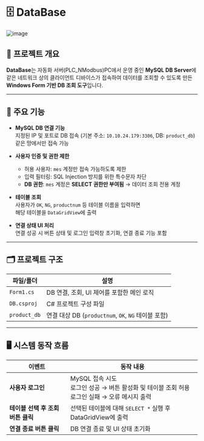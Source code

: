 # 🗄️ DataBase
![image](https://github.com/user-attachments/assets/00cb6d3c-0d99-4ce0-9aad-5d5a689b8ee7)


## 📘 프로젝트 개요

**DataBase**는 자동화 서버(PLC_NModbus)PC에서 운영 중인 **MySQL DB Server**에  
같은 네트워크 상의 클라이언트 디바이스가 접속하여 데이터를 조회할 수 있도록 만든  
**Windows Form 기반 DB 조회 도구**입니다.

---

## 🔧 주요 기능

- **MySQL DB 연결 기능**  
  지정된 IP 및 포트로 DB 접속 (기본 주소: `10.10.24.179:3306`, DB: `product_db`)
  같은 망에서만 접속 가능

- **사용자 인증 및 권한 제한**  
  - 허용 사용자: `mes` 계정만 접속 가능하도록 제한  
  - 입력 필터링: SQL Injection 방지를 위한 특수문자 차단  
  - **DB 권한**: `mes` 계정은 **SELECT 권한만 부여됨** → 데이터 조회 전용 계정

- **테이블 조회**  
  사용자가 `OK`, `NG`, `productnum` 등 테이블 이름을 입력하면  
  해당 테이블을 `DataGridView`에 출력

- **연결 상태 UI 처리**  
  연결 성공 시 버튼 상태 및 로그인 입력창 초기화, 연결 종료 기능 포함

---

## 🗂️ 프로젝트 구조

| 파일/폴더 | 설명 |
|-----------|------|
| `Form1.cs` | DB 연결, 조회, UI 제어를 포함한 메인 로직 |
| `DB.csproj` | C# 프로젝트 구성 파일 |
| `product_db` | 연결 대상 DB (`productnum`, `OK`, `NG` 테이블 포함) |

---

## 🖥️ 시스템 동작 흐름

| **이벤트**                       | **동작 내용** |
|----------------------------------|----------------|
| **사용자 로그인**               | MySQL 접속 시도<br>로그인 성공 → 버튼 활성화 및 테이블 조회 허용<br>로그인 실패 → 오류 메시지 출력 |
| **테이블 선택 후 조회 버튼 클릭** | 선택된 테이블에 대해 `SELECT *` 실행 후 DataGridView에 출력 |
| **연결 종료 버튼 클릭**         | DB 연결 종료 및 UI 상태 초기화 |
